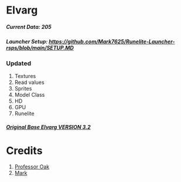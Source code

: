 # Elvarg

##### Current Data: 205
##### Launcher Setup: https://github.com/Mark7625/Runelite-Launcher-rsps/blob/main/SETUP.MD

### Updated
1. Textures
2. Read values
3. Sprites
4. Model Class
5. HD
6. GPU
7. Runelite

##### [Original Base Elvarg VERSION 3.2](https://www.rune-server.ee/runescape-development/rs2-server/downloads/660901-economy-version-elvarg-framework-some-skills-improved-core.html)

# Credits
1. [Professor Oak](https://www.rune-server.ee/members/professor+oak/ )
2. [Mark](https://www.rune-server.ee/members/Mark_/)

